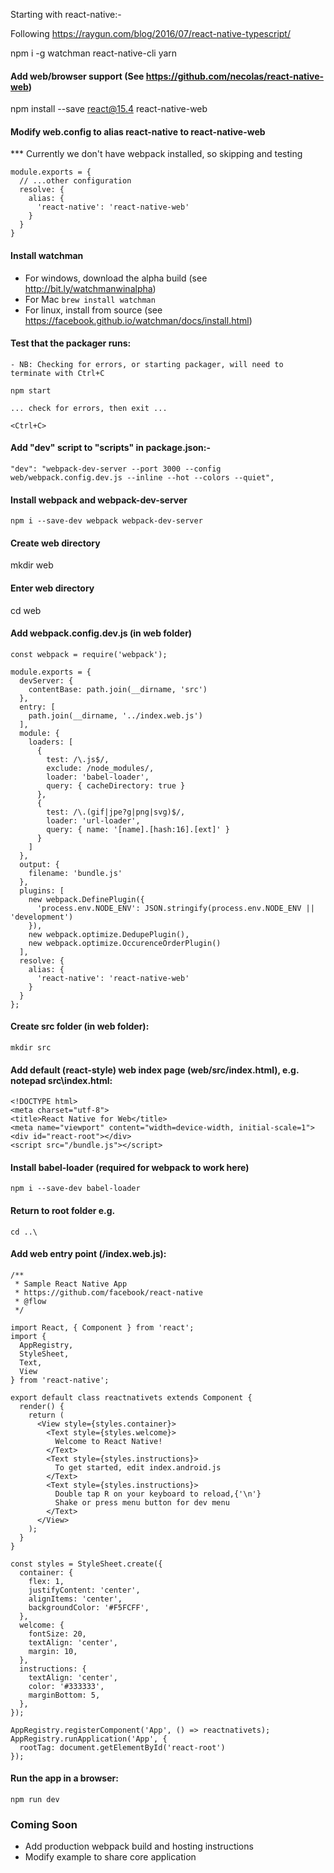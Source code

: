 Starting with react-native:-

Following https://raygun.com/blog/2016/07/react-native-typescript/

npm i -g watchman react-native-cli yarn

#### Add web/browser support (See https://github.com/necolas/react-native-web)
npm install --save react@15.4 react-native-web

#### Modify web.config to alias react-native to react-native-web
*** Currently we don't have webpack installed, so skipping and testing

```
module.exports = {
  // ...other configuration
  resolve: {
    alias: {
      'react-native': 'react-native-web'
    }
  }
}
```

#### Install watchman 
- For windows, download the alpha build (see <http://bit.ly/watchmanwinalpha>)
- For Mac `brew install watchman`
- For linux, install from source (see <https://facebook.github.io/watchman/docs/install.html>)

#### Test that the packager runs:
    - NB: Checking for errors, or starting packager, will need to terminate with Ctrl+C
`npm start`

`... check for errors, then exit ...`

`<Ctrl+C>`

#### Add "dev" script to "scripts" in package.json:-

`"dev": "webpack-dev-server --port 3000 --config web/webpack.config.dev.js --inline --hot --colors --quiet",`

#### Install webpack and webpack-dev-server
`npm i --save-dev webpack webpack-dev-server`

#### Create web directory
mkdir web

#### Enter web directory
cd web

#### Add webpack.config.dev.js (in web folder)

```const path = require('path');
const webpack = require('webpack');

module.exports = {
  devServer: {
    contentBase: path.join(__dirname, 'src')
  },
  entry: [
    path.join(__dirname, '../index.web.js')
  ],
  module: {
    loaders: [
      {
        test: /\.js$/,
        exclude: /node_modules/,
        loader: 'babel-loader',
        query: { cacheDirectory: true }
      },
      {
        test: /\.(gif|jpe?g|png|svg)$/,
        loader: 'url-loader',
        query: { name: '[name].[hash:16].[ext]' }
      }
    ]
  },
  output: {
    filename: 'bundle.js'
  },
  plugins: [
    new webpack.DefinePlugin({
      'process.env.NODE_ENV': JSON.stringify(process.env.NODE_ENV || 'development')
    }),
    new webpack.optimize.DedupePlugin(),
    new webpack.optimize.OccurenceOrderPlugin()
  ],
  resolve: {
    alias: {
      'react-native': 'react-native-web'
    }
  }
};
```

#### Create src folder (in web folder):
`mkdir src`

#### Add default (react-style) web index page (web/src/index.html), e.g. notepad src\index.html:

```
<!DOCTYPE html>
<meta charset="utf-8">
<title>React Native for Web</title>
<meta name="viewport" content="width=device-width, initial-scale=1">
<div id="react-root"></div>
<script src="/bundle.js"></script>
```

#### Install babel-loader (required for webpack to work here)

`npm i --save-dev babel-loader`

#### Return to root folder e.g.

`cd ..\`

#### Add web entry point (<root>/index.web.js):

```
/**
 * Sample React Native App
 * https://github.com/facebook/react-native
 * @flow
 */

import React, { Component } from 'react';
import {
  AppRegistry,
  StyleSheet,
  Text,
  View
} from 'react-native';

export default class reactnativets extends Component {
  render() {
    return (
      <View style={styles.container}>
        <Text style={styles.welcome}>
          Welcome to React Native!
        </Text>
        <Text style={styles.instructions}>
          To get started, edit index.android.js
        </Text>
        <Text style={styles.instructions}>
          Double tap R on your keyboard to reload,{'\n'}
          Shake or press menu button for dev menu
        </Text>
      </View>
    );
  }
}

const styles = StyleSheet.create({
  container: {
    flex: 1,
    justifyContent: 'center',
    alignItems: 'center',
    backgroundColor: '#F5FCFF',
  },
  welcome: {
    fontSize: 20,
    textAlign: 'center',
    margin: 10,
  },
  instructions: {
    textAlign: 'center',
    color: '#333333',
    marginBottom: 5,
  },
});

AppRegistry.registerComponent('App', () => reactnativets);
AppRegistry.runApplication('App', {
  rootTag: document.getElementById('react-root')
});
```

#### Run the app in a browser:

`npm run dev`

### Coming Soon

- Add production webpack build and hosting instructions
- Modify example to share core application
